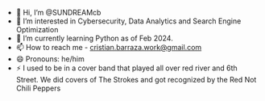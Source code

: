 - 👋 Hi, I’m @SUNDREAMcb 
- 👀 I’m interested in Cybersecurity, Data Analytics and Search Engine Optimization
- 🌱 I’m currently learning Python as of Feb 2024. 
- 📫 How to reach me - cristian.barraza.work@gmail.com
- 😄 Pronouns: he/him
- ⚡ I used to be in a cover band that played all over red river and 6th Street. We did covers of The Strokes and got recognized by the Red Not Chili Peppers

<!---
SUNDREAMcb/SUNDREAMcb is a ✨ special ✨ repository because its `README.md` (this file) appears on your GitHub profile.
You can click the Preview link to take a look at your changes.
--->
